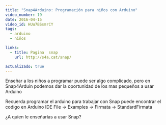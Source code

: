 ```yaml
---
title: "Snap4Arduino: Programación para niños con Arduino"
video_number: 19
date: 2016-04-15
video_id: HUu7BSsmrCY
tags:
  - arduino
  - niños

links:
  - title: Pagina  snap
    url: http://s4a.cat/snap/

actualizado: true
---
```


Enseñar a los niños a programar puede ser algo complicado, pero en Snap4Arduin podemos dar la oportunidad de los mas pequeños a usar Arduino

Recuerda programar el arduino para trabajar con Snap puede encontrar el codigo en Arduino IDE File → Examples → Firmata → StandardFirmata

¿A quien le enseñarías a usar Snap?
